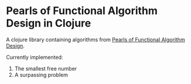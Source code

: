 # Pearls of Functional Algorithm Design in Clojure

A clojure library containing algorithms from [Pearls of Functional Algorithm
Design](https://www.amazon.com/dp/0521513383).

Currently implemented:
1. The smallest free number
2. A surpassing problem
